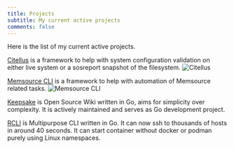 ```yaml
---
title: Projects
subtitle: My current active projects
comments: false
---
```


Here is the list of my current active projects.

[Citellus](https://github.com/citellusorg/citellus) is a framework to help with system configuration validation on either live system or a sosreport snapshot of the filesystem.
![Citellus](/img/citellus-logo-project.png)

[Memsource CLI](https://github.com/unofficial-memsource/memsource-cli-client) is a framework to help with automation of Memsource related tasks.
![Memsource CLI](/img/memsource-logo-project.png)

[Keepsake](https://github.com/zerodayz/keepsake) is Open Source Wiki written in Go, aims for simplicity over complexity. It is actively maintained and serves as Go development project.

[RCLI](https://github.com/zerodayz/rcli) is Multipurpose CLI written in Go. It can now ssh to thousands of hosts in around 40 seconds. It can start container without docker or podman purely using Linux namespaces.